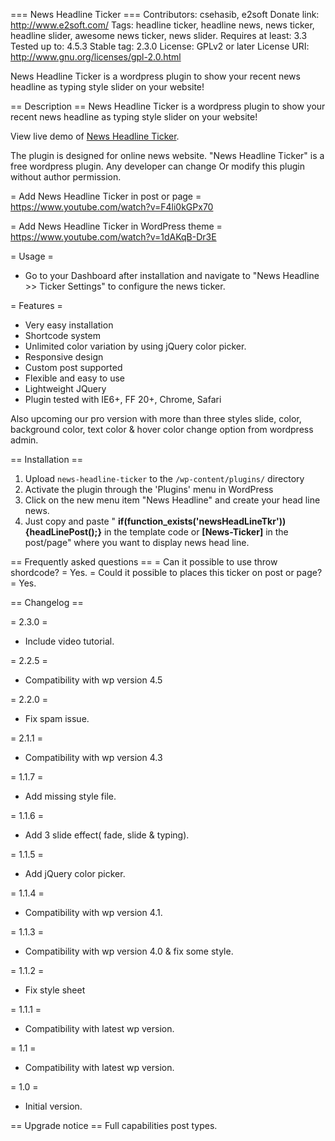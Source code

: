 === News Headline Ticker ===
Contributors: csehasib, e2soft
Donate link: http://www.e2soft.com/
Tags: headline ticker, headline news, news ticker, headline slider, awesome news ticker, news slider.
Requires at least: 3.3
Tested up to: 4.5.3
Stable tag: 2.3.0
License: GPLv2 or later
License URI: http://www.gnu.org/licenses/gpl-2.0.html

News Headline Ticker is a wordpress plugin to show your recent news headline as typing style slider on your website! 

== Description ==
News Headline Ticker is a wordpress plugin to show your recent news headline as typing style slider on your website! 

View live demo of [News Headline Ticker](http://www.e2soft.com/blog/news-headline-ticker/).

The plugin is designed for online news website. "News Headline Ticker" is a free wordpress plugin. Any developer can change Or modify this plugin without author permission.

= Add News Headline Ticker in post or page =
https://www.youtube.com/watch?v=F4li0kGPx70

= Add News Headline Ticker in WordPress theme =
https://www.youtube.com/watch?v=1dAKqB-Dr3E

= Usage =

* Go to your Dashboard after installation and navigate to "News Headline >> Ticker Settings" to configure the news ticker.

= Features =

  * Very easy installation
  * Shortcode system
  * Unlimited color variation by using jQuery color picker.
  * Responsive design
  * Custom post supported
  * Flexible and easy to use
  * Lightweight JQuery
  * Plugin tested with IE6+, FF 20+, Chrome, Safari


Also upcoming our pro version with more than three styles slide, color, background color, text color & hover color change option from wordpress admin.


== Installation ==
1. Upload `news-headline-ticker` to the `/wp-content/plugins/` directory
2. Activate the plugin through the 'Plugins' menu in WordPress
3. Click on the new menu item "News Headline" and create your head line news.
3. Just copy and paste " <strong>if(function_exists('newsHeadLineTkr')){headLinePost();}</strong> 
in the template code or  <strong>[News-Ticker]</strong> in the post/page" where you want to display news head line.

== Frequently asked questions ==
= Can it possible to use throw shordcode? =
Yes.
= Could it possible to places this ticker on post or page? =
Yes.


== Changelog ==

= 2.3.0 =

* Include video tutorial.

= 2.2.5 =

* Compatibility with wp version 4.5

= 2.2.0 =

* Fix spam issue.

= 2.1.1 =

*  Compatibility with wp version 4.3

= 1.1.7 =

*  Add missing style file.

= 1.1.6 =

*  Add 3 slide effect( fade, slide & typing).

= 1.1.5 =

*  Add jQuery color picker.

= 1.1.4 =

*  Compatibility with wp version 4.1.

= 1.1.3 =

* Compatibility with wp version 4.0 & fix some style.

= 1.1.2 =

* Fix style sheet

= 1.1.1 =

* Compatibility with latest wp version.

= 1.1 =

* Compatibility with latest wp version.

= 1.0 =

* Initial version.


== Upgrade notice ==
Full capabilities post types.
